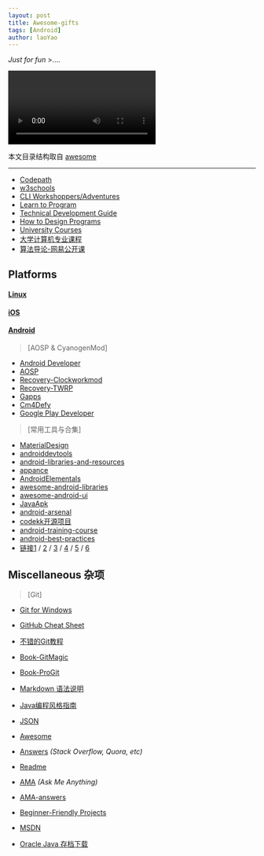 ```yaml
---
layout: post
title: Awesome-gifts
tags: [Android]
author: laoYao
---
```


*Just for fun* >....

<video controls autoplay name="media"><source src="/raw/Code_Monkey.mp4" type="video/mp4"></video>
<br>

本文目录结构取自 [awesome](https://github.com/sindresorhus/awesome)

---

- [Codepath](http://guides.codepath.com/android)
- [w3schools](http://www.w3schools.com/)
- [CLI Workshoppers/Adventures](https://github.com/therebelrobot/awesome-workshopper)
- [Learn to Program](https://github.com/karlhorky/learn-to-program)
- [Technical Development Guide](https://www.google.com/about/careers/students/guide-to-technical-development.html)
- [How to Design Programs](http://www.ccs.neu.edu/home/matthias/HtDP2e/index.html)
- [University Courses](https://github.com/prakhar1989/awesome-courses)
- [大学计算机专业课程](http://study.163.com/curricula/cs.htm)
- [算法导论-网易公开课](http://open.163.com/special/opencourse/algorithms.html)

## Platforms

#### [Linux](https://github.com/aleksandar-todorovic/awesome-linux)

#### [iOS](https://github.com/vsouza/awesome-ios)

#### [Android](https://github.com/JStumpp/awesome-android)

> [AOSP & CyanogenMod]

  - [Android Developer](http://developer.android.com/index.html)
  - [AOSP](https://source.android.com/)
  - [Recovery-Clockworkmod](http://www.clockworkmod.com/rommanager)
  - [Recovery-TWRP](https://dl.twrp.me/hammerhead/)
  - [Gapps](http://opengapps.org/)
  - [Cm4Defy](http://forum.xda-developers.com/motorola-defy/development)
  - [Google Play Developer](https://play.google.com/apps/publish/signup/)

> [常用工具与合集]

  - [MaterialDesign](https://github.com/sachin1092/awesome-material)
  - [androiddevtools](http://www.androiddevtools.cn/)
  - [android-libraries-and-resources](http://alamkanak.github.io/android-libraries-and-resources/)
  - [appance](http://www.appance.com/category/android/)
  - [AndroidElementals](https://github.com/cesards/AndroidElementals)
  - [awesome-android-libraries](https://github.com/wasabeef/awesome-android-libraries)
  - [awesome-android-ui](https://github.com/wasabeef/awesome-android-ui)
  - [JavaApk](http://www.javaapk.com/demo)
  - [android-arsenal](https://android-arsenal.com/)
  - [codekk开源项目](https://github.com/Trinea/android-open-project)
  - [android-training-course](https://github.com/kesenhoo/android-training-course-in-chinese)
  - [android-best-practices](https://github.com/futurice/android-best-practices)
  - [链接1](http://www.zhihu.com/question/19611325) / [2](http://www.zhihu.com/question/27140400) / [3](https://github.com/lizhangqu/CoreLink) / [4](http://androidweekly.net/issues/issue-177) / [5](https://github.com/android-cn/android-dev-com) / [6](https://github.com/android-cn/android-dev-cn)

## Miscellaneous 杂项

> [Git]

  - [Git for Windows](https://git-for-windows.github.io/)
  - [GitHub Cheat Sheet](https://github.com/tiimgreen/github-cheat-sheet)
  - [不错的Git教程](http://www.liaoxuefeng.com/wiki/0013739516305929606dd18361248578c67b8067c8c017b000/001375233990231ac8cf32ef1b24887a5209f83e01cb94b000)
  - [Book-GitMagic](http://www-cs-students.stanford.edu/~blynn/gitmagic/intl/zh_cn/index.html)
  - [Book-ProGit](http://git.oschina.net/progit/)

- [Markdown 语法说明](http://wowubuntu.com/markdown/index.html)
- [Java编程风格指南](http://www.hawstein.com/posts/google-java-style.html)
- [JSON](https://github.com/burningtree/awesome-json)

- [Awesome](https://github.com/sindresorhus/awesome)
- [Answers](https://github.com/jugoncalves/awesome-answers) *(Stack Overflow, Quora, etc)*
- [Readme](https://github.com/matiassingers/awesome-readme)
- [AMA](https://github.com/sindresorhus/amas) *(Ask Me Anything)*
- [AMA-answers](https://github.com/stoeffel/awesome-ama-answers)
- [Beginner-Friendly Projects](https://github.com/MunGell/awesome-for-beginners)
- [MSDN](http://msdn.itellyou.cn/)
- [Oracle Java 存档下载](http://www.oracle.com/technetwork/cn/java/archive-139210-zhs.html)

